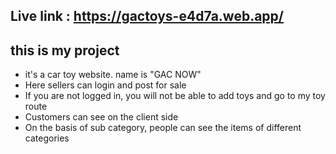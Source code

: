 ## Live link : https://gactoys-e4d7a.web.app/
## this is my project
- it's a car toy website. name is "GAC NOW"
- Here sellers can login and post for sale
- If you are not logged in, you will not be able to add toys and go to my toy route
- Customers can see on the client side
- On the basis of sub category, people can see the items of different categories